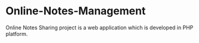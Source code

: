 # Online-Notes-Management
Online Notes Sharing project is a web application which is developed in PHP platform.
